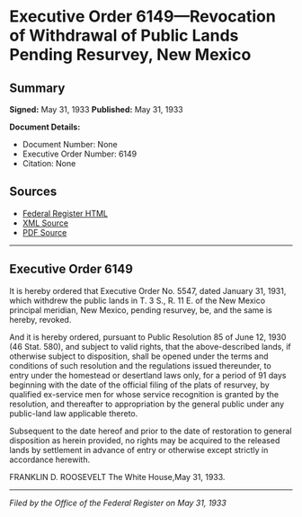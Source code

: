 # Executive Order 6149—Revocation of Withdrawal of Public Lands Pending Resurvey, New Mexico

## Summary

**Signed:** May 31, 1933
**Published:** May 31, 1933

**Document Details:**
- Document Number: None
- Executive Order Number: 6149
- Citation: None

## Sources
- [Federal Register HTML](https://www.presidency.ucsb.edu/documents/executive-order-6149-revocation-withdrawal-public-lands-pending-resurvey-new-mexico)
- [XML Source](None)
- [PDF Source](None)

---

## Executive Order 6149

It is hereby ordered that Executive Order No. 5547, dated January 31, 1931, which withdrew the public lands in T. 3 S., R. 11 E. of the New Mexico principal meridian, New Mexico, pending resurvey, be, and the same is hereby, revoked.

And it is hereby ordered, pursuant to Public Resolution 85 of June 12, 1930 (46 Stat. 580), and subject to valid rights, that the above-described lands, if otherwise subject to disposition, shall be opened under the terms and conditions of such resolution and the regulations issued thereunder, to entry under the homestead or desertland laws only, for a period of 91 days beginning with the date of the official filing of the plats of resurvey, by qualified ex-service men for whose service recognition is granted by the resolution, and thereafter to appropriation by the general public under any public-land law applicable thereto.

Subsequent to the date hereof and prior to the date of restoration to general disposition as herein provided, no rights may be acquired to the released lands by settlement in advance of entry or otherwise except strictly in accordance herewith.

FRANKLIN D. ROOSEVELT
The White House,May 31, 1933.

---

*Filed by the Office of the Federal Register on May 31, 1933*
